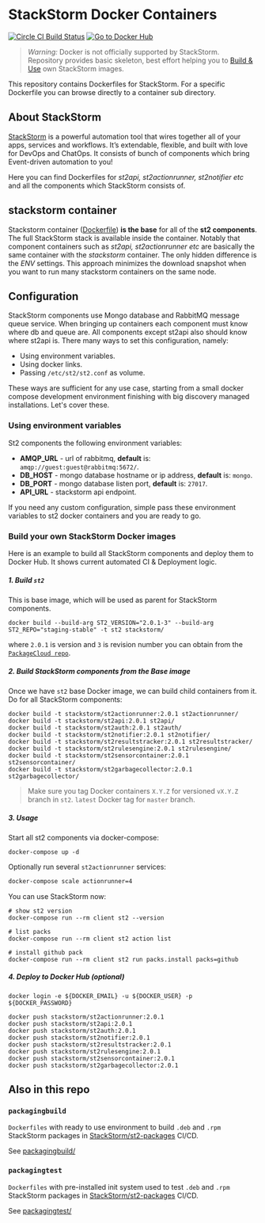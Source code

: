 # StackStorm Docker Containers
[![Circle CI Build Status](https://circleci.com/gh/StackStorm/st2-dockerfiles/tree/master.svg?style=shield)](https://circleci.com/gh/StackStorm/st2-dockerfiles)
[![Go to Docker Hub](https://img.shields.io/badge/Docker%20Hub-%E2%86%92-blue.svg)](https://hub.docker.com/r/stackstorm/)

> *Warning:*  Docker is not officially supported by StackStorm.<br>
> Repository provides basic skeleton, best effort helping you to [Build & Use](#build-and-deploy-stackstorm-components-to-docker-hub) own StackStorm images.<br>


This repository contains Dockerfiles for StackStorm. For a specific Dockerfile you can browse directly to a container sub directory.

## About StackStorm

[StackStorm](https://stackstorm.com/) is a powerful automation tool that wires together all of your apps, services and workflows. It’s extendable, flexible, and built with love for DevOps and ChatOps. It consists of bunch of components which bring Event-driven automation to you!

Here you can find Dockerfiles for *st2api, st2actionrunner, st2notifier etc* and all the components which StackStorm consists of.

## stackstorm container

Stackstorm container ([Dockerfile](Stackstorm/Dockerfile))  **is the base** for all of the **st2 components**. The full StackStorm stack is available inside the container. Notably that component containers such as *st2api, st2actionrunner etc* are basically the same container with the *stackstorm* container. The only hidden difference is the *ENV* settings. This approach minimizes the download snapshot when you want to run many stackstorm containers on the same node.

## Configuration

StackStorm components use Mongo database and RabbitMQ message queue service. When bringing up containers each component must know where db and queue are. All components except st2api also should know where st2api is.
There many ways to set this configuration, namely:

 - Using environment variables.
 - Using docker links.
 - Passing `/etc/st2/st2.conf` as volume.
 
These ways are sufficient for any use case, starting from a small docker compose development environment finishing with big discovery managed installations. Let's cover these.

### Using environment variables

St2 components the following environment variables:

 - **AMQP_URL** - url of rabbitmq, **default** is: `amqp://guest:guest@rabbitmq:5672/`.
 - **DB_HOST** - mongo database hostname or ip address, **default** is: `mongo`.
 - **DB_PORT** - mongo database listen port, **default** is: `27017`.
 - **API_URL** - stackstorm api endpoint. 

If you need any custom configuration, simple pass these environment variables to st2 docker containers and you are ready to go.


### Build your own StackStorm Docker images
Here is an example to build all StackStorm components and deploy them to Docker Hub.
It shows current automated CI & Deployment logic.

##### 1. Build `st2`
This is base image, which will be used as parent for StackStorm components.

```
docker build --build-arg ST2_VERSION="2.0.1-3" --build-arg ST2_REPO="staging-stable" -t st2 stackstorm/
```
where `2.0.1` is version and `3` is revision number you can obtain from the [`PackageCloud repo`](https://packagecloud.io/StackStorm/staging-stable). 

##### 2. Build StackStorm components from the Base image
Once we have `st2` base Docker image, we can build child containers from it. Do for all StackStorm components:
```
docker build -t stackstorm/st2actionrunner:2.0.1 st2actionrunner/
docker build -t stackstorm/st2api:2.0.1 st2api/
docker build -t stackstorm/st2auth:2.0.1 st2auth/
docker build -t stackstorm/st2notifier:2.0.1 st2notifier/
docker build -t stackstorm/st2resultstracker:2.0.1 st2resultstracker/
docker build -t stackstorm/st2rulesengine:2.0.1 st2rulesengine/
docker build -t stackstorm/st2sensorcontainer:2.0.1 st2sensorcontainer/
docker build -t stackstorm/st2garbagecollector:2.0.1 st2garbagecollector/
```
> Make sure you tag Docker containers `X.Y.Z` for versioned `vX.Y.Z` branch in `st2`.
> `latest` Docker tag for `master` branch.

##### 3. Usage
Start all st2 components via docker-compose:
```
docker-compose up -d
```

Optionally run several `st2actionrunner` services:
```sh
docker-compose scale actionrunner=4
```

You can use StackStorm now: 
```
# show st2 version
docker-compose run --rm client st2 --version

# list packs
docker-compose run --rm client st2 action list

# install github pack
docker-compose run --rm client st2 run packs.install packs=github
```

##### 4. Deploy to Docker Hub (optional)
```
docker login -e ${DOCKER_EMAIL} -u ${DOCKER_USER} -p ${DOCKER_PASSWORD}

docker push stackstorm/st2actionrunner:2.0.1
docker push stackstorm/st2api:2.0.1
docker push stackstorm/st2auth:2.0.1
docker push stackstorm/st2notifier:2.0.1
docker push stackstorm/st2resultstracker:2.0.1
docker push stackstorm/st2rulesengine:2.0.1
docker push stackstorm/st2sensorcontainer:2.0.1
docker push stackstorm/st2garbagecollector:2.0.1
```

## Also in this repo
### `packagingbuild`
`Dockerfiles` with ready to use environment to build `.deb` and `.rpm` StackStorm packages in [StackStorm/st2-packages](https://github.com/StackStorm/st2-packages/blob/master/docker-compose.circle.yml) CI/CD.

See [packagingbuild/](packagingbuild/)

### `packagingtest`
`Dockerfiles` with pre-installed init system used to test `.deb` and `.rpm` StackStorm packages in [StackStorm/st2-packages](https://github.com/StackStorm/st2-packages/blob/master/docker-compose.circle.yml) CI/CD.

See [packagingtest/](packagingtest/)
